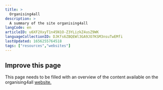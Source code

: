 ```yaml
---
title: >
  Organising4all
description: >
  A summary of the site organising4all
langCode: en
articleID: u6XF2XxyT1n45N1O-Z3YLizkZ4usZ9WK
languageCollectionID: DJKfs6ZBQEWl3GA9JO7KSM3nsuTwEMfi
lastUpdated: 1656255764518
tags: ["resources","websites"]
---
```


## **Improve this page**

This page needs to be filled with an overview of the content available on the organising4all [website.](https://0xacab.org/marxiavellian/organising4all)